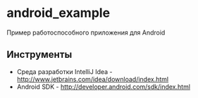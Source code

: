 android_example
===============

Пример работоспособного приложения для Android

## Инструменты ## 
* Среда разработки IntelliJ Idea - http://www.jetbrains.com/idea/download/index.html
* Android SDK - http://developer.android.com/sdk/index.html

